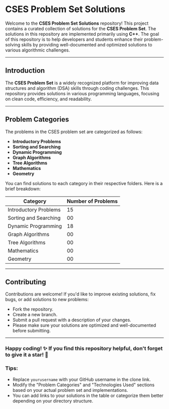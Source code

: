 # CSES Problem Set Solutions

Welcome to the **CSES Problem Set Solutions** repository! This project contains a curated collection of solutions for the **CSES Problem Set**. 
The solutions in this repository are implemented primarily using **C++**.
The goal of this repository is to help developers and students enhance their problem-solving skills by providing well-documented and optimized solutions to various algorithmic challenges.

---

## Introduction

The **CSES Problem Set** is a widely recognized platform for improving data structures and algorithm (DSA) skills through coding challenges. 
This repository provides solutions in various programming languages, focusing on clean code, efficiency, and readability.

---

## Problem Categories

The problems in the CSES problem set are categorized as follows:

- **Introductory Problems**
- **Sorting and Searching**
- **Dynamic Programming**
- **Graph Algorithms**
- **Tree Algorithms**
- **Mathematics**
- **Geometry**

You can find solutions to each category in their respective folders. Here is a brief breakdown:

| Category                 | Number of Problems |
| -----------------------  | ------------------ |
| Introductory Problems    | 15                 |
| Sorting and Searching    | 00                 |
| Dynamic Programming      | 18                 |
| Graph Algorithms         | 00                 |
| Tree Algorithms          | 00                 |
| Mathematics              | 00                 |
| Geometry                 | 00                 |

---

## Contributing

Contributions are welcome! If you'd like to improve existing solutions, fix bugs, or add solutions to new problems:

- Fork the repository.
- Create a new branch.
- Submit a pull request with a description of your changes.
- Please make sure your solutions are optimized and well-documented before submitting.

---

### Happy coding! :sparkles: If you find this repository helpful, don't forget to give it a star! :star2:

### Tips:
- Replace `yourusername` with your GitHub username in the clone link.
- Modify the "Problem Categories" and "Technologies Used" sections based on your actual problem set and implementations.
- You can add links to your solutions in the table or categorize them better depending on your directory structure.

